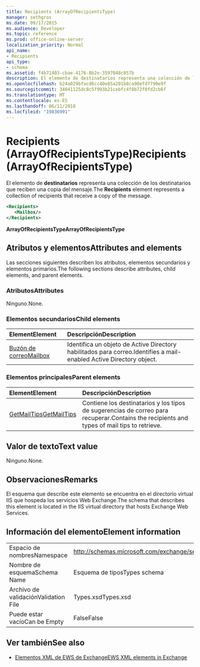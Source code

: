 ```yaml
---
title: Recipients (ArrayOfRecipientsType)
manager: sethgros
ms.date: 09/17/2015
ms.audience: Developer
ms.topic: reference
ms.prod: office-online-server
localization_priority: Normal
api_name:
- Recipients
api_type:
- schema
ms.assetid: f4b71403-cbae-4176-8b2e-3597048c057b
description: El elemento de destinatarios representa una colección de los destinatarios que reciben una copia del mensaje.
ms.openlocfilehash: b24a029bfacd6cc40e85a201b8ca90efd7790e9f
ms.sourcegitcommit: 34041125dc8c5f993b21cebfc4f8b72f0fd2cb6f
ms.translationtype: MT
ms.contentlocale: es-ES
ms.lasthandoff: 06/11/2018
ms.locfileid: "19836991"
---
```

# <a name="recipients-arrayofrecipientstype"></a><span data-ttu-id="bb1d5-103">Recipients (ArrayOfRecipientsType)</span><span class="sxs-lookup"><span data-stu-id="bb1d5-103">Recipients (ArrayOfRecipientsType)</span></span>

<span data-ttu-id="bb1d5-104">El elemento de **destinatarios** representa una colección de los destinatarios que reciben una copia del mensaje.</span><span class="sxs-lookup"><span data-stu-id="bb1d5-104">The **Recipients** element represents a collection of recipients that receive a copy of the message.</span></span> 
  
```XML
<Recipients>
   <Mailbox/>
</Recipients>
```

 <span data-ttu-id="bb1d5-105">**ArrayOfRecipientsType**</span><span class="sxs-lookup"><span data-stu-id="bb1d5-105">**ArrayOfRecipientsType**</span></span>
## <a name="attributes-and-elements"></a><span data-ttu-id="bb1d5-106">Atributos y elementos</span><span class="sxs-lookup"><span data-stu-id="bb1d5-106">Attributes and elements</span></span>

<span data-ttu-id="bb1d5-107">Las secciones siguientes describen los atributos, elementos secundarios y elementos primarios.</span><span class="sxs-lookup"><span data-stu-id="bb1d5-107">The following sections describe attributes, child elements, and parent elements.</span></span>
  
### <a name="attributes"></a><span data-ttu-id="bb1d5-108">Atributos</span><span class="sxs-lookup"><span data-stu-id="bb1d5-108">Attributes</span></span>

<span data-ttu-id="bb1d5-109">Ninguno.</span><span class="sxs-lookup"><span data-stu-id="bb1d5-109">None.</span></span>
  
### <a name="child-elements"></a><span data-ttu-id="bb1d5-110">Elementos secundarios</span><span class="sxs-lookup"><span data-stu-id="bb1d5-110">Child elements</span></span>

|<span data-ttu-id="bb1d5-111">**Element**</span><span class="sxs-lookup"><span data-stu-id="bb1d5-111">**Element**</span></span>|<span data-ttu-id="bb1d5-112">**Descripción**</span><span class="sxs-lookup"><span data-stu-id="bb1d5-112">**Description**</span></span>|
|:-----|:-----|
|[<span data-ttu-id="bb1d5-113">Buzón de correo</span><span class="sxs-lookup"><span data-stu-id="bb1d5-113">Mailbox</span></span>](mailbox.md) <br/> |<span data-ttu-id="bb1d5-114">Identifica un objeto de Active Directory habilitados para correo.</span><span class="sxs-lookup"><span data-stu-id="bb1d5-114">Identifies a mail-enabled Active Directory object.</span></span>  <br/> |
   
### <a name="parent-elements"></a><span data-ttu-id="bb1d5-115">Elementos principales</span><span class="sxs-lookup"><span data-stu-id="bb1d5-115">Parent elements</span></span>

|<span data-ttu-id="bb1d5-116">**Element**</span><span class="sxs-lookup"><span data-stu-id="bb1d5-116">**Element**</span></span>|<span data-ttu-id="bb1d5-117">**Descripción**</span><span class="sxs-lookup"><span data-stu-id="bb1d5-117">**Description**</span></span>|
|:-----|:-----|
|[<span data-ttu-id="bb1d5-118">GetMailTips</span><span class="sxs-lookup"><span data-stu-id="bb1d5-118">GetMailTips</span></span>](getmailtips.md) <br/> |<span data-ttu-id="bb1d5-119">Contiene los destinatarios y los tipos de sugerencias de correo para recuperar.</span><span class="sxs-lookup"><span data-stu-id="bb1d5-119">Contains the recipients and types of mail tips to retrieve.</span></span>  <br/> |
   
## <a name="text-value"></a><span data-ttu-id="bb1d5-120">Valor de texto</span><span class="sxs-lookup"><span data-stu-id="bb1d5-120">Text value</span></span>

<span data-ttu-id="bb1d5-121">Ninguno.</span><span class="sxs-lookup"><span data-stu-id="bb1d5-121">None.</span></span>
  
## <a name="remarks"></a><span data-ttu-id="bb1d5-122">Observaciones</span><span class="sxs-lookup"><span data-stu-id="bb1d5-122">Remarks</span></span>

<span data-ttu-id="bb1d5-123">El esquema que describe este elemento se encuentra en el directorio virtual IIS que hospeda los servicios Web Exchange.</span><span class="sxs-lookup"><span data-stu-id="bb1d5-123">The schema that describes this element is located in the IIS virtual directory that hosts Exchange Web Services.</span></span>
  
## <a name="element-information"></a><span data-ttu-id="bb1d5-124">Información del elemento</span><span class="sxs-lookup"><span data-stu-id="bb1d5-124">Element information</span></span>

|||
|:-----|:-----|
|<span data-ttu-id="bb1d5-125">Espacio de nombres</span><span class="sxs-lookup"><span data-stu-id="bb1d5-125">Namespace</span></span>  <br/> |http://schemas.microsoft.com/exchange/services/2006/types  <br/> |
|<span data-ttu-id="bb1d5-126">Nombre de esquema</span><span class="sxs-lookup"><span data-stu-id="bb1d5-126">Schema Name</span></span>  <br/> |<span data-ttu-id="bb1d5-127">Esquema de tipos</span><span class="sxs-lookup"><span data-stu-id="bb1d5-127">Types schema</span></span>  <br/> |
|<span data-ttu-id="bb1d5-128">Archivo de validación</span><span class="sxs-lookup"><span data-stu-id="bb1d5-128">Validation File</span></span>  <br/> |<span data-ttu-id="bb1d5-129">Types.xsd</span><span class="sxs-lookup"><span data-stu-id="bb1d5-129">Types.xsd</span></span>  <br/> |
|<span data-ttu-id="bb1d5-130">Puede estar vacío</span><span class="sxs-lookup"><span data-stu-id="bb1d5-130">Can be Empty</span></span>  <br/> |<span data-ttu-id="bb1d5-131">False</span><span class="sxs-lookup"><span data-stu-id="bb1d5-131">False</span></span>  <br/> |
   
## <a name="see-also"></a><span data-ttu-id="bb1d5-132">Ver también</span><span class="sxs-lookup"><span data-stu-id="bb1d5-132">See also</span></span>



- [<span data-ttu-id="bb1d5-133">Elementos XML de EWS de Exchange</span><span class="sxs-lookup"><span data-stu-id="bb1d5-133">EWS XML elements in Exchange</span></span>](ews-xml-elements-in-exchange.md)

